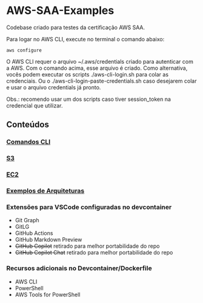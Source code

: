 # AWS-SAA-Examples
Codebase criado para testes da certificação AWS SAA.

Para logar no AWS CLI, execute no terminal o comando abaixo:

```
aws configure
```

O AWS CLI requer o arquivo ~/.aws/credentials criado para autenticar com a AWS. Com o comando acima, esse arquivo é criado.
Como alternativa, vocês podem executar os scripts ./aws-cli-login.sh para colar as credenciais.
Ou o ./aws-cli-login-paste-credentials.sh caso desejarem colar e usar o arquivo credentials já pronto.

Obs.: recomendo usar um dos scripts caso tiver session_token na credencial que utilizar.

## Conteúdos

### [Comandos CLI](./cli/README.md)

### [S3](./s3/README.md)

### [EC2](./ec2/README.md)

### [Exemplos de Arquiteturas](./arquiteturas_exemplos/README.md)

### Extensões para VSCode configuradas no devcontainer
* Git Graph
* GitLG
* GitHub Actions
* GitHub Markdown Preview
* ~~GitHub Copilot~~ retirado para melhor portabilidade do repo
* ~~GitHub Copilot Chat~~ retirado para melhor portabilidade do repo

### Recursos adicionais no Devcontainer/Dockerfile
* AWS CLI
* PowerShell
* AWS Tools for PowerShell